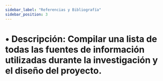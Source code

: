 ```yaml
---
sidebar_label: "Referencias y Bibliografía"
sidebar_position: 3
---
```


# •	Descripción: Compilar una lista de todas las fuentes de información utilizadas durante la investigación y el diseño del proyecto.
